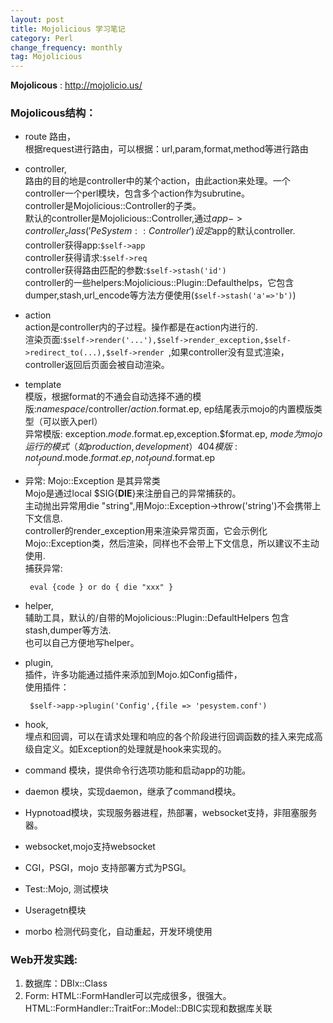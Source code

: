 ```yaml
---
layout: post
title: Mojolicious 学习笔记
category: Perl
change_frequency: monthly
tag: Mojolicious
---
```


**Mojolicous** : <http://mojolicio.us/>

### Mojolicous结构：
- route 路由，  
   根据request进行路由，可以根据：url,param,format,method等进行路由

- controller,   
   路由的目的地是controller中的某个action，由此action来处理。一个controller一个perl模块，包含多个action作为subrutine。  
   controller是Mojolicious::Controller的子类。  
   默认的controller是Mojolicious::Controller,通过$app->controller_class('PeSystem::Controller') 设定$app的默认controller.  
   controller获得app:`$self->app`  
   controller获得请求:`$self->req`  
   controller获得路由匹配的参数:`$self->stash('id')`  
   controller的一些helpers:Mojolicious::Plugin::Defaulthelps，它包含dumper,stash,url_encode等方法方便使用(`$self->stash('a'=>'b')`)

- action  
   action是controller内的子过程。操作都是在action内进行的.  
   渲染页面:`$self->render('...'),$self->render_exception,$self->redirect_to(...),$self->render `,如果controller没有显式渲染，controller返回后页面会被自动渲染。

- template  
  模版，根据format的不通会自动选择不通的模版:$namespace/$controller/$action.$format.ep, ep结尾表示mojo的内置模版类型（可以嵌入perl）  
  异常模版: exception.$mode.$format.ep,exception.$format.ep, $mode为mojo运行的模式（如production,development）
  404模版:not_found.$mode.$format.ep,not_found.$format.ep

- 异常:
  Mojo::Exception 是其异常类  
  Mojo是通过local $SIG{__DIE__}来注册自己的异常捕获的。  
  主动抛出异常用die "string",用Mojo::Exception->throw('string')不会携带上下文信息.  
  controller的render_exception用来渲染异常页面，它会示例化Mojo::Exception类，然后渲染，同样也不会带上下文信息，所以建议不主动使用.  
  捕获异常: 

       eval {code } or do { die "xxx" }

- helper,  
  辅助工具，默认的/自带的Mojolicious::Plugin::DefaultHelpers 包含stash,dumper等方法.  
  也可以自己方便地写helper。

- plugin,  
  插件，许多功能通过插件来添加到Mojo.如Config插件，  
  使用插件：

       $self->app->plugin('Config',{file => 'pesystem.conf')

- hook,  
  埋点和回调，可以在请求处理和响应的各个阶段进行回调函数的挂入来完成高级自定义。如Exception的处理就是hook来实现的。

- command 模块，提供命令行选项功能和启动app的功能。

- daemon 模块，实现daemon，继承了command模块。

- Hypnotoad模块，实现服务器进程，热部署，websocket支持，非阻塞服务器。

- websocket,mojo支持websocket

- CGI，PSGI，mojo 支持部署方式为PSGI。

- Test::Mojo, 测试模块

- Useragetn模块

- morbo 检测代码变化，自动重起，开发环境使用


### Web开发实践:
1. 数据库：DBIx::Class
2. Form: HTML::FormHandler可以完成很多，很强大。 HTML::FormHandler::TraitFor::Model::DBIC实现和数据库关联

